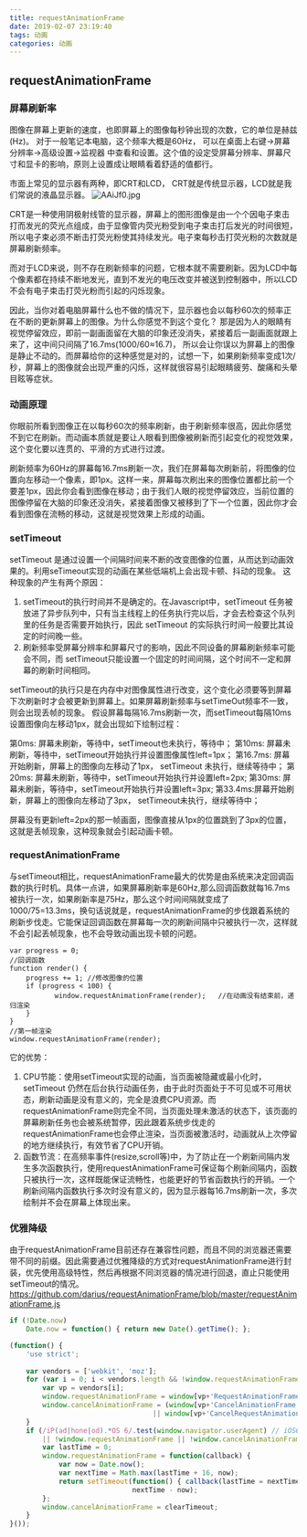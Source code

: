 ```yaml
---
title: requestAnimationFrame
date: 2019-02-07 23:19:40
tags: 动画
categories: 动画
---
```


## requestAnimationFrame

### 屏幕刷新率

图像在屏幕上更新的速度，也即屏幕上的图像每秒钟出现的次数，它的单位是赫兹(Hz)。 对于一般笔记本电脑，这个频率大概是60Hz， 可以在桌面上右键->屏幕分辨率->高级设置->监视器 中查看和设置。这个值的设定受屏幕分辨率、屏幕尺寸和显卡的影响，原则上设置成让眼睛看着舒适的值都行。

市面上常见的显示器有两种，即CRT和LCD， CRT就是传统显示器，LCD就是我们常说的液晶显示器。
<img src="https://s2.ax1x.com/2019/03/14/AAiU6U.jpg" alt="AAiJf0.jpg" border="0" class="full-image" />
<!--more-->
CRT是一种使用阴极射线管的显示器，屏幕上的图形图像是由一个个因电子束击打而发光的荧光点组成，由于显像管内荧光粉受到电子束击打后发光的时间很短，所以电子束必须不断击打荧光粉使其持续发光。电子束每秒击打荧光粉的次数就是屏幕刷新频率。

而对于LCD来说，则不存在刷新频率的问题，它根本就不需要刷新。因为LCD中每个像素都在持续不断地发光，直到不发光的电压改变并被送到控制器中，所以LCD不会有电子束击打荧光粉而引起的闪烁现象。

因此，当你对着电脑屏幕什么也不做的情况下，显示器也会以每秒60次的频率正在不断的更新屏幕上的图像。为什么你感觉不到这个变化？ 那是因为人的眼睛有视觉停留效应，即前一副画面留在大脑的印象还没消失，紧接着后一副画面就跟上来了，这中间只间隔了16.7ms(1000/60≈16.7)， 所以会让你误以为屏幕上的图像是静止不动的。而屏幕给你的这种感觉是对的，试想一下，如果刷新频率变成1次/秒，屏幕上的图像就会出现严重的闪烁，这样就很容易引起眼睛疲劳、酸痛和头晕目眩等症状。

### 动画原理

你眼前所看到图像正在以每秒60次的频率刷新，由于刷新频率很高，因此你感觉不到它在刷新。而动画本质就是要让人眼看到图像被刷新而引起变化的视觉效果，这个变化要以连贯的、平滑的方式进行过渡。

刷新频率为60Hz的屏幕每16.7ms刷新一次，我们在屏幕每次刷新前，将图像的位置向左移动一个像素，即1px。这样一来，屏幕每次刷出来的图像位置都比前一个要差1px，因此你会看到图像在移动；由于我们人眼的视觉停留效应，当前位置的图像停留在大脑的印象还没消失，紧接着图像又被移到了下一个位置，因此你才会看到图像在流畅的移动，这就是视觉效果上形成的动画。

### setTimeout

setTimeout 是通过设置一个间隔时间来不断的改变图像的位置，从而达到动画效果的。利用seTimeout实现的动画在某些低端机上会出现卡顿、抖动的现象。 这种现象的产生有两个原因：
1. setTimeout的执行时间并不是确定的。在Javascript中，setTimeout 任务被放进了异步队列中，只有当主线程上的任务执行完以后，才会去检查这个队列里的任务是否需要开始执行，因此 setTimeout 的实际执行时间一般要比其设定的时间晚一些。
2. 刷新频率受屏幕分辨率和屏幕尺寸的影响，因此不同设备的屏幕刷新频率可能会不同，而 setTimeout只能设置一个固定的时间间隔，这个时间不一定和屏幕的刷新时间相同。

setTimeout的执行只是在内存中对图像属性进行改变，这个变化必须要等到屏幕下次刷新时才会被更新到屏幕上。如果屏幕刷新频率与setTimeOut频率不一致，则会出现丢帧的现象。
假设屏幕每隔16.7ms刷新一次，而setTimeout每隔10ms设置图像向左移动1px，就会出现如下绘制过程：

第0ms: 屏幕未刷新，等待中，setTimeout也未执行，等待中；
第10ms: 屏幕未刷新，等待中，setTimeout开始执行并设置图像属性left=1px；
第16.7ms: 屏幕开始刷新，屏幕上的图像向左移动了1px， setTimeout 未执行，继续等待中；
第20ms: 屏幕未刷新，等待中，setTimeout开始执行并设置left=2px;
第30ms: 屏幕未刷新，等待中，setTimeout开始执行并设置left=3px;
第33.4ms:屏幕开始刷新，屏幕上的图像向左移动了3px， setTimeout未执行，继续等待中；

屏幕没有更新left=2px的那一帧画面，图像直接从1px的位置跳到了3px的位置，这就是丢帧现象，这种现象就会引起动画卡顿。

### requestAnimationFrame

与setTimeout相比，requestAnimationFrame最大的优势是由系统来决定回调函数的执行时机。具体一点讲，如果屏幕刷新率是60Hz,那么回调函数就每16.7ms被执行一次，如果刷新率是75Hz，那么这个时间间隔就变成了1000/75=13.3ms，换句话说就是，requestAnimationFrame的步伐跟着系统的刷新步伐走。它能保证回调函数在屏幕每一次的刷新间隔中只被执行一次，这样就不会引起丢帧现象，也不会导致动画出现卡顿的问题。

```
var progress = 0;
//回调函数
function render() {
    progress += 1; //修改图像的位置
    if (progress < 100) {
           window.requestAnimationFrame(render);   //在动画没有结束前，递归渲染
    }
}
//第一帧渲染
window.requestAnimationFrame(render);
```
它的优势：
1. CPU节能：使用setTimeout实现的动画，当页面被隐藏或最小化时，setTimeout 仍然在后台执行动画任务，由于此时页面处于不可见或不可用状态，刷新动画是没有意义的，完全是浪费CPU资源。而requestAnimationFrame则完全不同，当页面处理未激活的状态下，该页面的屏幕刷新任务也会被系统暂停，因此跟着系统步伐走的requestAnimationFrame也会停止渲染，当页面被激活时，动画就从上次停留的地方继续执行，有效节省了CPU开销。
2. 函数节流：在高频率事件(resize,scroll等)中，为了防止在一个刷新间隔内发生多次函数执行，使用requestAnimationFrame可保证每个刷新间隔内，函数只被执行一次，这样既能保证流畅性，也能更好的节省函数执行的开销。一个刷新间隔内函数执行多次时没有意义的，因为显示器每16.7ms刷新一次，多次绘制并不会在屏幕上体现出来。

### 优雅降级

由于requestAnimationFrame目前还存在兼容性问题，而且不同的浏览器还需要带不同的前缀。因此需要通过优雅降级的方式对requestAnimationFrame进行封装，优先使用高级特性，然后再根据不同浏览器的情况进行回退，直止只能使用setTimeout的情况。https://github.com/darius/requestAnimationFrame/blob/master/requestAnimationFrame.js
``` javascript
if (!Date.now)
    Date.now = function() { return new Date().getTime(); };

(function() {
    'use strict';
    
    var vendors = ['webkit', 'moz'];
    for (var i = 0; i < vendors.length && !window.requestAnimationFrame; ++i) {
        var vp = vendors[i];
        window.requestAnimationFrame = window[vp+'RequestAnimationFrame'];
        window.cancelAnimationFrame = (window[vp+'CancelAnimationFrame']
                                   || window[vp+'CancelRequestAnimationFrame']);
    }
    if (/iP(ad|hone|od).*OS 6/.test(window.navigator.userAgent) // iOS6 is buggy
        || !window.requestAnimationFrame || !window.cancelAnimationFrame) {
        var lastTime = 0;
        window.requestAnimationFrame = function(callback) {
            var now = Date.now();
            var nextTime = Math.max(lastTime + 16, now);
            return setTimeout(function() { callback(lastTime = nextTime); },
                              nextTime - now);
        };
        window.cancelAnimationFrame = clearTimeout;
    }
}());
```

